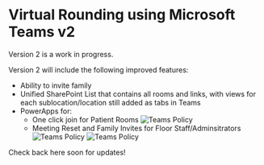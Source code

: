 # Virtual Rounding using Microsoft Teams v2

Version 2 is a work in progress.

Version 2 will include the following improved features:
* Ability to invite family
* Unified SharePoint List that contains all rooms and links, with views for each sublocation/location still added as tabs in Teams
* PowerApps for:
   - One click join for Patient Rooms
   ![Teams Policy](/Documentation/Images/PatientJoinApp.png)
   - Meeting Reset and Family Invites for Floor Staff/Adminsitrators
   ![Teams Policy](/Documentation/Images/ConfigApp1.png)
   ![Teams Policy](/Documentation/Images/ConfigApp2.png)

Check back here soon for updates!